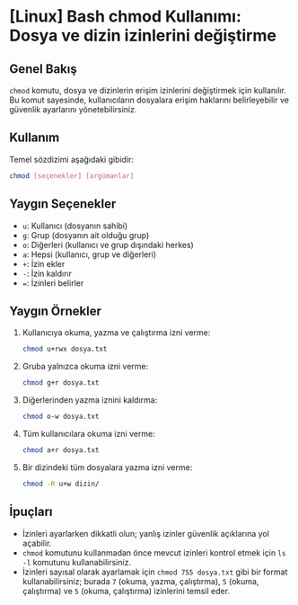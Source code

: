 # [Linux] Bash chmod Kullanımı: Dosya ve dizin izinlerini değiştirme

## Genel Bakış
`chmod` komutu, dosya ve dizinlerin erişim izinlerini değiştirmek için kullanılır. Bu komut sayesinde, kullanıcıların dosyalara erişim haklarını belirleyebilir ve güvenlik ayarlarını yönetebilirsiniz.

## Kullanım
Temel sözdizimi aşağıdaki gibidir:

```bash
chmod [seçenekler] [argümanlar]
```

## Yaygın Seçenekler
- `u`: Kullanıcı (dosyanın sahibi)
- `g`: Grup (dosyanın ait olduğu grup)
- `o`: Diğerleri (kullanıcı ve grup dışındaki herkes)
- `a`: Hepsi (kullanıcı, grup ve diğerleri)
- `+`: İzin ekler
- `-`: İzin kaldırır
- `=`: İzinleri belirler

## Yaygın Örnekler
1. Kullanıcıya okuma, yazma ve çalıştırma izni verme:
   ```bash
   chmod u+rwx dosya.txt
   ```

2. Gruba yalnızca okuma izni verme:
   ```bash
   chmod g+r dosya.txt
   ```

3. Diğerlerinden yazma iznini kaldırma:
   ```bash
   chmod o-w dosya.txt
   ```

4. Tüm kullanıcılara okuma izni verme:
   ```bash
   chmod a+r dosya.txt
   ```

5. Bir dizindeki tüm dosyalara yazma izni verme:
   ```bash
   chmod -R u+w dizin/
   ```

## İpuçları
- İzinleri ayarlarken dikkatli olun; yanlış izinler güvenlik açıklarına yol açabilir.
- `chmod` komutunu kullanmadan önce mevcut izinleri kontrol etmek için `ls -l` komutunu kullanabilirsiniz.
- İzinleri sayısal olarak ayarlamak için `chmod 755 dosya.txt` gibi bir format kullanabilirsiniz; burada `7` (okuma, yazma, çalıştırma), `5` (okuma, çalıştırma) ve `5` (okuma, çalıştırma) izinlerini temsil eder.